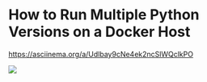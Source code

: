 # How to Run Multiple Python Versions on a Docker Host

https://asciinema.org/a/Udlbay9cNe4ek2ncSlWQclkPO

<a href="https://asciinema.org/a/Udlbay9cNe4ek2ncSlWQclkPO" target="_blank"><img src="https://github.com/collabnix/dockerlabs/blob/master/beginners/faqs/mpython.png" /></a>
